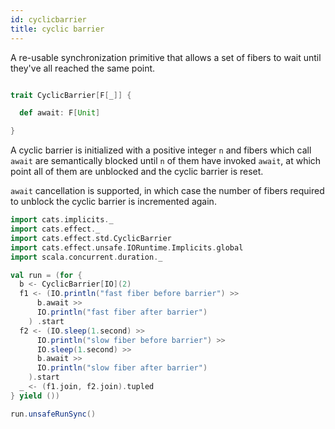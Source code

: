 ```yaml
---
id: cyclicbarrier
title: cyclic barrier
---
```


A re-usable synchronization primitive that allows a set of
fibers to wait until they've all reached the same point.

```scala

trait CyclicBarrier[F[_]] {

  def await: F[Unit]

}
```

A cyclic barrier is initialized with a positive integer `n` and
fibers which call `await` are semantically blocked until `n` of
them have invoked `await`, at which point all of them are unblocked
and the cyclic barrier is reset.

`await` cancellation is supported, in which case the number of
fibers required to unblock the cyclic barrier is incremented again.

```scala mdoc
import cats.implicits._
import cats.effect._
import cats.effect.std.CyclicBarrier
import cats.effect.unsafe.IORuntime.Implicits.global
import scala.concurrent.duration._

val run = (for {
  b <- CyclicBarrier[IO](2)
  f1 <- (IO.println("fast fiber before barrier") >>
      b.await >> 
      IO.println("fast fiber after barrier")
    ) .start
  f2 <- (IO.sleep(1.second) >>
      IO.println("slow fiber before barrier") >>
      IO.sleep(1.second) >>
      b.await >>
      IO.println("slow fiber after barrier")
    ).start
  _ <- (f1.join, f2.join).tupled
} yield ())

run.unsafeRunSync()
```

